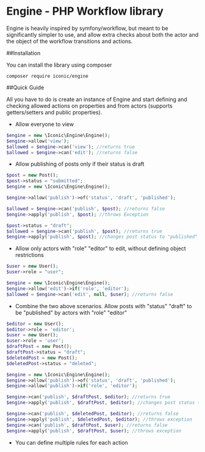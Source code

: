 # Engine - PHP Workflow library

Engine is heavily inspired by symfony/workflow, but meant to be 
significantly simpler to use, and allow extra checks
about both the actor and the object of the workflow 
transitions and actions.

##Installation

You can install the library using composer

```shell script
composer require iconic/engine
```

##Quick Guide

All you have to do is create an instance of Engine and 
start defining and checking allowed actions on properties and from actors (supports getters/setters and public properties).

- Allow everyone to view
```php
$engine = new \Iconic\Engine\Engine();
$engine->allow('view');
$allowed = $engine->can('view'); //returns true
$allowed = $engine->can('edit'); //returns false
```

- Allow publishing of posts only if their status is draft 

```php
$post = new Post();
$post->status = "submitted";
$engine = new \Iconic\Engine\Engine();

$engine->allow('publish')->of('status', 'draft', 'published');

$allowed = $engine->can('publish', $post); //returns false
$engine->apply('publish', $post); //throws Exception

$post->status = "draft";
$allowed = $engine->can('publish', $post); //returns true
$engine->apply('publish', $post); //changes post status to "published"
```

- Allow only actors with "role" "editor" to edit, without defining object restrictions 

```php
$user = new User();
$user->role = "user";

$engine = new \Iconic\Engine\Engine();
$engine->allow('edit')->if('role', 'editor');
$allowed = $engine->can('edit', null, $user); //returns false
```

- Combine the two above scenarios. Allow posts with "status" "draft"
to be "published" by actors with "role" "editor"

```php
$editor = new User();
$editor->role = 'editor';
$user = new User();
$user->role = 'user';
$draftPost = new Post();
$draftPost->status = "draft";
$deletedPost = new Post();
$deletedPost->status = "deleted";

$engine = new \Iconic\Engine\Engine();
$engine->allow('publish')->of('status', 'draft', 'published');
$engine->allow('publish')->if('role', 'editor');

$engine->can('publish', $draftPost, $editor); //returns true
$engine->apply('publish', $draftPost, $editor); //changes post status to "published"

$engine->can('publish', $deletedPost, $editor); //returns false
$engine->apply('publish', $deletedPost, $editor); //throws exception
$engine->can('publish', $draftPost, $user); //returns false  
$engine->apply('publish', $draftPost, $user); //throws exception  
```

- You can define multiple rules for each action
